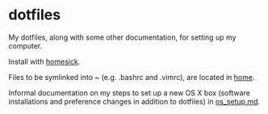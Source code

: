 # dotfiles


My dotfiles, along with some other documentation, for setting up my computer.

Install with [homesick](https://github.com/technicalpickles/homesick).

Files to be symlinked into ~ (e.g. .bashrc and .vimrc),
are located in [home](/home).

Informal documentation on my steps to set up a new OS X box
(software installations and preference changes in addition to dotfiles)
in [os_setup.md](os_setup.md).
